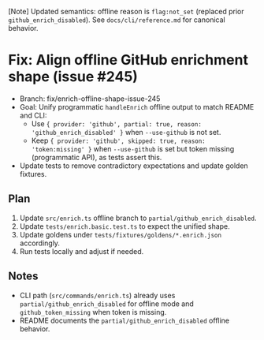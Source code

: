 [Note] Updated semantics: offline reason is `flag:not_set` (replaced prior `github_enrich_disabled`). See `docs/cli/reference.md` for canonical behavior.

# Fix: Align offline GitHub enrichment shape (issue #245)

- Branch: fix/enrich-offline-shape-issue-245
- Goal: Unify programmatic `handleEnrich` offline output to match README and CLI:
  - Use `{ provider: 'github', partial: true, reason: 'github_enrich_disabled' }` when `--use-github` is not set.
  - Keep `{ provider: 'github', skipped: true, reason: 'token:missing' }` when `--use-github` is set but token missing (programmatic API), as tests assert this.
- Update tests to remove contradictory expectations and update golden fixtures.

## Plan

1. Update `src/enrich.ts` offline branch to `partial/github_enrich_disabled`.
2. Update `tests/enrich.basic.test.ts` to expect the unified shape.
3. Update goldens under `tests/fixtures/goldens/*.enrich.json` accordingly.
4. Run tests locally and adjust if needed.

## Notes

- CLI path (`src/commands/enrich.ts`) already uses `partial/github_enrich_disabled` for offline mode and `github_token_missing` when token is missing.
- README documents the `partial/github_enrich_disabled` offline behavior.
